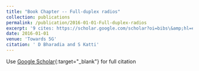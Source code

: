 ```yaml
---
title: "Book Chapter -- Full-duplex radios"
collection: publications
permalink: /publication/2016-01-01-Full-duplex-radios
excerpt: '9 cites: https://scholar.google.com/scholar?oi=bibs\&amp;hl=en\&amp;cites=14665194041599268758'
date: 2016-01-01
venue: 'Towards 5G'
citation: ' D Bharadia and S Katti'
---
```


Use [Google Scholar](https://scholar.google.com/scholar?q=Full+duplex+radios){:target="_blank"} for full citation